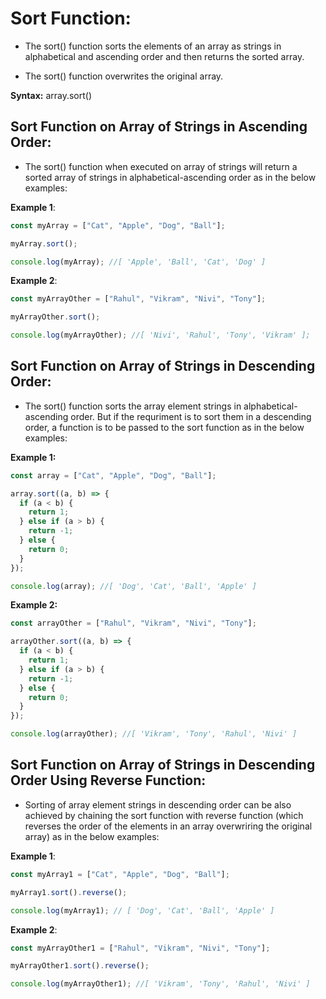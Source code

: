 # Sort Function:

- The sort() function sorts the elements of an array as strings in alphabetical and ascending order and then returns the sorted array.

- The sort() function overwrites the original array.

**Syntax:** array.sort()

## Sort Function on Array of Strings in Ascending Order:

- The sort() function when executed on array of strings will return a sorted array of strings in alphabetical-ascending order as in the below examples:

**Example 1**:

```javascript
const myArray = ["Cat", "Apple", "Dog", "Ball"];

myArray.sort();

console.log(myArray); //[ 'Apple', 'Ball', 'Cat', 'Dog' ]
```

**Example 2**:

```javascript
const myArrayOther = ["Rahul", "Vikram", "Nivi", "Tony"];

myArrayOther.sort();

console.log(myArrayOther); //[ 'Nivi', 'Rahul', 'Tony', 'Vikram' ];
```

## Sort Function on Array of Strings in Descending Order:

- The sort() function sorts the array element strings in alphabetical-ascending order. But if the requriment is to sort them in a descending order, a function is to be passed to the sort function as in the below examples:

**Example 1:**

```javascript
const array = ["Cat", "Apple", "Dog", "Ball"];

array.sort((a, b) => {
  if (a < b) {
    return 1;
  } else if (a > b) {
    return -1;
  } else {
    return 0;
  }
});

console.log(array); //[ 'Dog', 'Cat', 'Ball', 'Apple' ]
```

**Example 2:**

```javascript
const arrayOther = ["Rahul", "Vikram", "Nivi", "Tony"];

arrayOther.sort((a, b) => {
  if (a < b) {
    return 1;
  } else if (a > b) {
    return -1;
  } else {
    return 0;
  }
});

console.log(arrayOther); //[ 'Vikram', 'Tony', 'Rahul', 'Nivi' ]
```

## Sort Function on Array of Strings in Descending Order Using Reverse Function:

- Sorting of array element strings in descending order can be also achieved by chaining the sort function with reverse function (which reverses the order of the elements in an array overwriring the original array) as in the below examples:

**Example 1**:

```javascript
const myArray1 = ["Cat", "Apple", "Dog", "Ball"];

myArray1.sort().reverse();

console.log(myArray1); // [ 'Dog', 'Cat', 'Ball', 'Apple' ]
```

**Example 2**:

```javascript
const myArrayOther1 = ["Rahul", "Vikram", "Nivi", "Tony"];

myArrayOther1.sort().reverse();

console.log(myArrayOther1); //[ 'Vikram', 'Tony', 'Rahul', 'Nivi' ]
```
